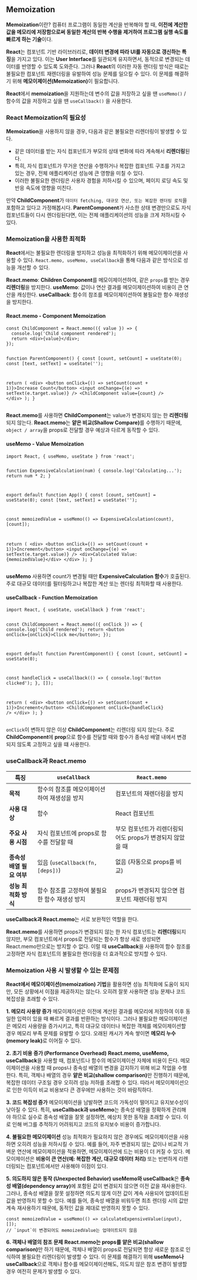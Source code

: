 <h2 id="memoization">Memoization</h2>
<p><strong>Memoization</strong>이란? 컴퓨터 프로그램이 동일한 계산을 반복해야 할 때, <strong>이전에 계산한 값을 메모리에 저장함으로써 동일한 계산의 반복 수행을 제거하여 프로그램 실행 속도를 빠르게 하는 기술</strong>이다. </p>
<p><strong>React</strong>는 컴포넌트 기반 라이브러리로, <strong>데이터 변경에 따라 UI를 자동으로 갱신하는 특징</strong>을 가지고 있다. 이는 <strong>User Interface</strong>를 일관되게 유지하면서, 동적으로 변경되는 데이터를 반영할 수 있도록 도와준다. 그러나 <strong>React</strong>의 이러한 자동 렌더링 방식은 때로는 불필요한 컴포넌트 재렌더링을 유발하여 성능 문제를 일으킬 수 있다. 이 문제를 해결하기 위해 <strong>메모이제이션(Memoization)</strong>이 필요합니다.</p>
<p><strong>React</strong>에서 <strong>memoization</strong>을  지원하는데 변수의 값을 저장하고 싶을 땐 <code>useMemo()</code> / 함수의 값을 저장하고 싶을 땐 <code>useCallback()</code> 을 사용한다. </p>
<h3 id="react-memoization의-필요성">React Memoization의 필요성</h3>
<p><strong>Memoization</strong>을 사용하지 않을 경우, 다음과 같은 불필요한 리렌더링이 발생할 수 있다.</p>
<blockquote>
</blockquote>
<ul>
<li>같은 데이터를 받는 자식 컴포넌트가 부모의 상태 변화에 따라 계속해서 <strong>리렌더링</strong>된다.</li>
<li>특히, 자식 컴포넌트가 무거운 연산을 수행하거나 복잡한 컴포넌트 구조를 가지고 있는 경우, 전체 애플리케이션 성능에 큰 영향을 미칠 수 있다.</li>
<li>이러한 불필요한 렌더링은 사용자 경험을 저하시킬 수 있으며, 페이지 로딩 속도 및 반응 속도에 영향을 미친다.</li>
</ul>
<p>만약 <strong>ChildComponent</strong>가 <code>데이터 fetching, 대규모 연산, 또는 복잡한 렌더링 로직</code>을 포함하고 있다고 가정해봅시다. <strong>ParentComponent</strong>가 사소한 상태 변경만으로도 자식 컴포넌트들이 다시 렌더링된다면, 이는 전체 애플리케이션의 성능을 크게 저하시킬 수 있다.</p>
<h3 id="memoization을-사용한-최적화">Memoization을 사용한 최적화</h3>
<p><strong>React</strong>에서는 불필요한 렌더링을 방지하고 성능을 최적화하기 위해 메모이제이션을 사용할 수 있다. <code>React.memo, useMemo, useCallback</code>을 통해 다음과 같은 방식으로 성능을 개선할 수 있다.</p>
<blockquote>
</blockquote>
<p><strong>React.memo</strong>: <strong>Children Component</strong>를 메모이제이션하여, 같은 <code>props</code>를 받는 경우 <strong>리렌더링</strong>을 방지한다.
<strong>useMemo</strong>: 값이나 연산 결과를 메모이제이션하여 비용이 큰 연산을 캐싱한다.
<strong>useCallback</strong>: 함수의 참조를 메모이제이션하여 불필요한 함수 재생성을 방지한다.</p>
<h4 id="reactmemo---component-memoization">React.memo - Component Memoization</h4>
<pre><code class="language-jsx">const ChildComponent = React.memo(({ value }) =&gt; {
  console.log('Child component rendered');
  return &lt;div&gt;{value}&lt;/div&gt;;
});

function ParentComponent() {
  const [count, setCount] = useState(0);
  const [text, setText] = useState('');

  return (
    &lt;div&gt;
      &lt;button onClick={() =&gt; setCount(count + 1)}&gt;Increase Count&lt;/button&gt;
      &lt;input onChange={(e) =&gt; setText(e.target.value)} /&gt;
      &lt;ChildComponent value={count} /&gt;
    &lt;/div&gt;
  );
}</code></pre>
<p><strong>React.memo</strong>를 사용하면 <strong>ChildComponent</strong>는 value가 변경되지 않는 한 <strong>리렌더링</strong>되지 않는다. <strong>React.memo</strong>는 <strong>얕은 비교(Shallow Compare)</strong>를 수행하기 때문에, <code>object / array</code>을 props로 전달할 경우 예상과 다르게 동작할 수 있다.</p>
<h4 id="usememo---value-memoization">useMemo - Value Memoization</h4>
<pre><code class="language-jsx">import React, { useMemo, useState } from 'react';

function ExpensiveCalculation(num) {
  console.log('Calculating...');
  return num * 2;
}

export default function App() {
  const [count, setCount] = useState(0);
  const [text, setText] = useState('');

  const memoizedValue = useMemo(() =&gt; ExpensiveCalculation(count), [count]);

  return (
    &lt;div&gt;
      &lt;button onClick={() =&gt; setCount(count + 1)}&gt;Increment&lt;/button&gt;
      &lt;input onChange={(e) =&gt; setText(e.target.value)} /&gt;
      &lt;div&gt;Calculated Value: {memoizedValue}&lt;/div&gt;
    &lt;/div&gt;
  );
}</code></pre>
<p><strong>useMemo</strong> 사용하면 count가 변경될 때만 <strong>ExpensiveCalculation 함수</strong>가 호출된다. 주로 대규모 데이터를 필터링하고나 복잡한 계산 또는 렌더링 최적화할 때 사용한다. </p>
<h4 id="usecallback---function-memoization">useCallback - Function Memoization</h4>
<pre><code class="language-jsx">import React, { useState, useCallback } from 'react';

const ChildComponent = React.memo(({ onClick }) =&gt; {
  console.log('Child rendered');
  return &lt;button onClick={onClick}&gt;Click me&lt;/button&gt;;
});

export default function ParentComponent() {
  const [count, setCount] = useState(0);

  const handleClick = useCallback(() =&gt; {
    console.log('Button clicked');
  }, []);

  return (
    &lt;div&gt;
      &lt;button onClick={() =&gt; setCount(count + 1)}&gt;Increment&lt;/button&gt;
      &lt;ChildComponent onClick={handleClick} /&gt;
    &lt;/div&gt;
  );
}</code></pre>
<p><code>onClick</code>이 변하지 않은 이상 <strong>ChildComponent</strong>는 리렌더링 되지 않는다. 주로 <strong>ChildComponent</strong>에 <strong>prop</strong>으로 함수를 전달할 때와 함수가 종속성 배열 내에서 변경되지 않도록 고정하고 싶을 떄 사용한다. </p>
<h3 id="usecallback과-reactmemo">useCallback과 React.memo</h3>
<table>
<thead>
<tr>
<th><strong>특징</strong></th>
<th><strong><code>useCallback</code></strong></th>
<th><strong><code>React.memo</code></strong></th>
</tr>
</thead>
<tbody><tr>
<td><strong>목적</strong></td>
<td>함수의 참조를 메모이제이션하여 재생성을 방지</td>
<td>컴포넌트의 재렌더링을 방지</td>
</tr>
<tr>
<td><strong>사용 대상</strong></td>
<td>함수</td>
<td>React 컴포넌트</td>
</tr>
<tr>
<td><strong>주요 사용 시점</strong></td>
<td>자식 컴포넌트에 props로 함수를 전달할 때</td>
<td>부모 컴포넌트가 리렌더링되어도 props가 변경되지 않았을 때</td>
</tr>
<tr>
<td><strong>종속성 배열 필요 여부</strong></td>
<td>있음 (<code>useCallback(fn, [deps])</code>)</td>
<td>없음 (자동으로 props를 비교)</td>
</tr>
<tr>
<td><strong>성능 최적화 방식</strong></td>
<td>함수 참조를 고정하여 불필요한 함수 재생성 방지</td>
<td>props가 변경되지 않으면 컴포넌트 재렌더링 방지</td>
</tr>
</tbody></table>
<p><strong>useCallback과 React.memo</strong>는 서로 보완적인 역할을 한다.</p>
<p><strong>React.memo</strong>를 사용하면 props가 변경되지 않는 한 자식 컴포넌트는 <strong>리렌더링</strong>되지 않지만, 부모 컴포넌트에서 props로 전달되는 함수가 항상 새로 생성되면 React.memo만으로는 방지할 수 없다. 이럴 때 <strong>useCallback</strong>을 사용하여 함수 참조를 고정하면 자식 컴포넌트의 불필요한 렌더링을 더 효과적으로 방지할 수 있다. </p>
<h3 id="memoization-사용-시-발생할-수-있는-문제점">Memoization 사용 시 발생할 수 있는 문제점</h3>
<p><strong>React에서 메모이제이션(memoization) 기법</strong>을 활용하면 성능 최적화에 도움이 되지만, 모든 상황에서 이점을 제공하지는 않는다. 오히려 잘못 사용하면 성능 문제나 코드 복잡성을 초래할 수 있다. </p>
<p><strong>1. 메모리 사용량 증가</strong>
메모이제이션은 이전에 계산된 결과를 메모리에 저장하여 이후 동일한 입력이 있을 때 빠르게 결과를 반환하는 방식이다. 그러나 불필요한 메모이제이션은 메모리 사용량을 증가시키고, 특히 대규모 데이터나 복잡한 객체를 메모이제이션할 경우 메모리 부족 문제를 유발할 수 있다. 오래된 캐시가 계속 쌓이면 <strong>메모리 누수(memory leak)</strong>로 이어질 수 있다.</p>
<p><strong>2. 초기 비용 증가 (Performance Overhead)</strong>
<strong>React.memo, useMemo, useCallback</strong>을 사용할 때, 컴포넌트나 함수의 메모이제이션 자체에 비용이 든다. 메모이제이션을 사용할 때 props나 종속성 배열의 변경을 감지하기 위해 비교 작업을 수행한다. 특히, 객체나 배열의 경우 <strong>얕은 비교(shallow comparison)</strong>만 진행하기 때문에, 복잡한 데이터 구조일 경우 오히려 성능 저하를 초래할 수 있다. 따라서 메모이제이션으로 인한 이득이 비교 비용보다 큰 경우에만 사용하는 것이 바람직하다.</p>
<p><strong>3. 코드 복잡성 증가</strong>
메모이제이션을 남발하면 코드의 가독성이 떨어지고 유지보수성이 낮아질 수 있다. 특히, <strong>useCallback과 useMemo</strong>는 종속성 배열을 정확하게 관리해야 하므로 실수로 종속성 배열을 잘못 설정하면, 예상치 못한 동작을 초래할 수 있다. 이로 인해 버그를 추적하기 어려워지고 코드의 유지보수 비용이 증가합니다.</p>
<p><strong>4. 불필요한 메모이제이션</strong>
성능 최적화가 필요하지 않은 경우에도 메모이제이션을 사용하면 오히려 성능을 저하시킬 수 있다. 예를 들어, 자주 변경되지 않는 값이나 비교적 가벼운 연산에 메모이제이션을 적용하면, 메모이제이션에 드는 비용이 더 커질 수 있다. 메모이제이션은 <strong>비용이 큰 연산(예: 복잡한 계산, 대규모 데이터 처리)</strong> 또는 빈번하게 리렌더링되는 컴포넌트에서만 사용해야 이점이 있다.</p>
<p><strong>5. 의도하지 않은 동작 (Unexpected Behavior)</strong>
<strong>useMemo와 useCallback</strong>은 <strong>종속성 배열(dependency array)</strong>에 포함된 값이 변경되지 않으면 이전 값을 재사용한다. 그러나, 종속성 배열을 잘못 설정하면 의도치 않게 이전 값이 계속 사용되어 업데이트된 값을 반영하지 못할 수 있다.
예를 들어, 종속성 배열을 비워두면 최초 렌더링 시의 값만 계속 재사용하기 때문에, 동적인 값을 제대로 반영하지 못할 수 있다.</p>
<pre><code class="language-jsx">const memoizedValue = useMemo(() =&gt; calculateExpensiveValue(input), []);
// `input`이 변경되어도 memoizedValue는 업데이트되지 않음</code></pre>
<p><strong>6. 객체나 배열의 참조 문제</strong>
<strong>React.memo는 props를 얕은 비교(shallow comparison)</strong>만 하기 때문에, 객체나 배열이 props로 전달되면 항상 새로운 참조로 인식하여 불필요한 리렌더링이 발생할 수 있다. 이 문제를 해결하기 위해 <strong>useMemo나 useCallback</strong>으로 객체나 함수를 메모이제이션해도, 의도치 않은 참조 변경이 발생할 경우 여전히 문제가 발생할 수 있다.</p>